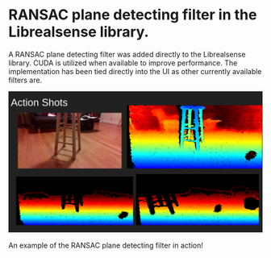# RANSAC plane detecting filter in the Librealsense library.

A RANSAC plane detecting filter was added directly to the Librealsense library. CUDA is utilized when available to improve performance. The implementation has been tied directly into the UI as other currently available filters are.

![](ransac.png?raw=true)

An example of the RANSAC plane detecting filter in action!
